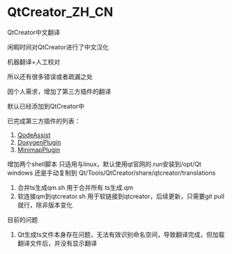 # QtCreator_ZH_CN
QtCreator中文翻译

闲暇时间对QtCreator进行了中文汉化

机器翻译+人工校对

所以还有很多错误或者疏漏之处

因个人需求，增加了第三方插件的翻译

默认已经添加到QtCreator中

已完成第三方插件的列表：
1. [QodeAssist](https://github.com/Palm1r/QodeAssist)
2. [DoxygenPlugin](https://github.com/cristianadam/qt-creator-doxygen)
3. [MinimapPlugin](https://github.com/cristianadam/qt-creator-minimap)

增加两个shell脚本 
只适用与linux，默认使用qt官网的.run安装到/opt/Qt
windows 还是手动复制到  Qt/Tools/QtCreator/share/qtcreator/translations
1. 合并ts生成qm.sh
    用于合并所有.ts生成.qm
2. 软连接qm到qtcreator.sh
    用于软链接到qtcreator，后续更新，只需要git pull就行，除非版本变化

目前的问题
1. Qt生成ts文件本身存在问题，无法有效识别命名空间，导致翻译完成，但加载翻译文件后，并没有显示翻译

